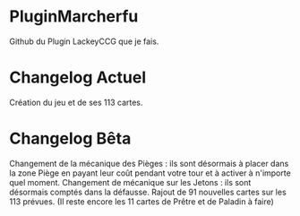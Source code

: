 # PluginMarcherfu
Github du Plugin LackeyCCG que je fais.

# Changelog Actuel
Création du jeu et de ses 113 cartes.

# Changelog Bêta
Changement de la mécanique des Pièges : ils sont désormais à placer dans la zone Piège en payant leur coût pendant votre tour et à activer à n'importe quel moment.  Changement de mécanique sur les Jetons : ils sont désormais comptés dans la défausse.  Rajout de 91 nouvelles cartes sur les 113 prévues. (Il reste encore les 11 cartes de Prêtre et de Paladin à faire)
